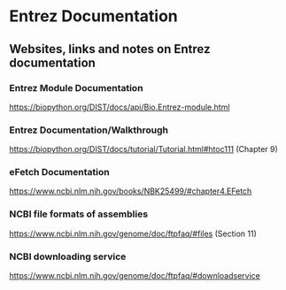 # Entrez Documentation

## Websites, links and notes on Entrez documentation

### Entrez Module Documentation

https://biopython.org/DIST/docs/api/Bio.Entrez-module.html

### Entrez Documentation/Walkthrough

https://biopython.org/DIST/docs/tutorial/Tutorial.html#htoc111
(Chapter 9)

### eFetch Documentation

https://www.ncbi.nlm.nih.gov/books/NBK25499/#chapter4.EFetch

### NCBI file formats of assemblies

https://www.ncbi.nlm.nih.gov/genome/doc/ftpfaq/#files
(Section 11)

### NCBI downloading service

https://www.ncbi.nlm.nih.gov/genome/doc/ftpfaq/#downloadservice
